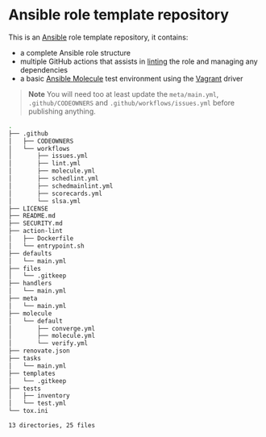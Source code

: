 # Ansible role template repository

This is an [Ansible](https://www.ansible.com/) role template repository,
it contains:

- a complete Ansible role structure
- multiple GitHub actions that assists in [linting](https://ansible-lint.readthedocs.io/)
the role and managing any dependencies
- a basic [Ansible Molecule](https://molecule.readthedocs.io/en/latest/)
test environment using the [Vagrant](https://www.vagrantup.com/) driver

> **Note**
> You will need too at least update the `meta/main.yml`, `.github/CODEOWNERS`
> and `.github/workflows/issues.yml` before publishing anything.

```sh
.
├── .github
│   ├── CODEOWNERS
│   └── workflows
│       ├── issues.yml
│       ├── lint.yml
│       ├── molecule.yml
│       ├── schedlint.yml
│       ├── schedmainlint.yml
│       ├── scorecards.yml
│       └── slsa.yml
├── LICENSE
├── README.md
├── SECURITY.md
├── action-lint
│   ├── Dockerfile
│   └── entrypoint.sh
├── defaults
│   └── main.yml
├── files
│   └── .gitkeep
├── handlers
│   └── main.yml
├── meta
│   └── main.yml
├── molecule
│   └── default
│       ├── converge.yml
│       ├── molecule.yml
│       └── verify.yml
├── renovate.json
├── tasks
│   └── main.yml
├── templates
│   └── .gitkeep
├── tests
│   ├── inventory
│   └── test.yml
└── tox.ini

13 directories, 25 files
```
